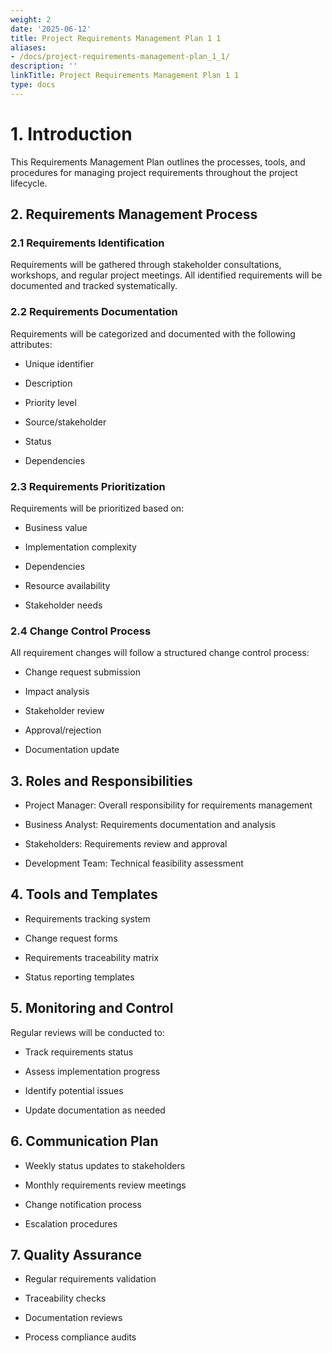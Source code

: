 ```yaml
---
weight: 2
date: '2025-06-12'
title: Project Requirements Management Plan 1 1
aliases:
- /docs/project-requirements-management-plan_1_1/
description: ''
linkTitle: Project Requirements Management Plan 1 1
type: docs
---
```


# 1. Introduction

This Requirements Management Plan outlines the processes, tools, and procedures for managing project requirements throughout the project lifecycle.

## 2. Requirements Management Process

### 2.1 Requirements Identification

Requirements will be gathered through stakeholder consultations, workshops, and regular project meetings. All identified requirements will be documented and tracked systematically.

### 2.2 Requirements Documentation

Requirements will be categorized and documented with the following attributes:

- Unique identifier

- Description

- Priority level

- Source/stakeholder

- Status

- Dependencies

### 2.3 Requirements Prioritization

Requirements will be prioritized based on:

- Business value

- Implementation complexity

- Dependencies

- Resource availability

- Stakeholder needs

### 2.4 Change Control Process

All requirement changes will follow a structured change control process:

- Change request submission

- Impact analysis

- Stakeholder review

- Approval/rejection

- Documentation update

## 3. Roles and Responsibilities

- Project Manager: Overall responsibility for requirements management

- Business Analyst: Requirements documentation and analysis

- Stakeholders: Requirements review and approval

- Development Team: Technical feasibility assessment

## 4. Tools and Templates

- Requirements tracking system

- Change request forms

- Requirements traceability matrix

- Status reporting templates

## 5. Monitoring and Control

Regular reviews will be conducted to:

- Track requirements status

- Assess implementation progress

- Identify potential issues

- Update documentation as needed

## 6. Communication Plan

- Weekly status updates to stakeholders

- Monthly requirements review meetings

- Change notification process

- Escalation procedures

## 7. Quality Assurance

- Regular requirements validation

- Traceability checks

- Documentation reviews

- Process compliance audits